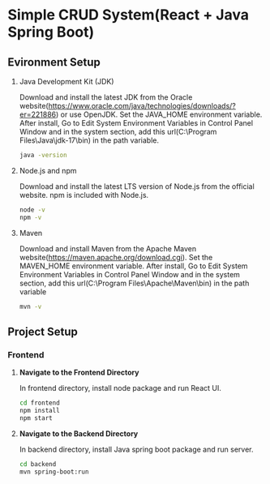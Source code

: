 # Simple CRUD System(React + Java Spring Boot)
## Evironment Setup
1. Java Development Kit (JDK)

   Download and install the latest JDK from the Oracle website(https://www.oracle.com/java/technologies/downloads/?er=221886) or use OpenJDK.
   Set the JAVA_HOME environment variable.
   After install, Go to Edit System Environment Variables in Control Panel Window and in the system section, add this url(C:\Program Files\Java\jdk-17\bin) in the path variable. 
   ```sh
   java -version
3. Node.js and npm

   Download and install the latest LTS version of Node.js from the official website.
   npm is included with Node.js.
   ```sh
   node -v
   npm -v
4. Maven

   Download and install Maven from the Apache Maven website(https://maven.apache.org/download.cgi).
   Set the MAVEN_HOME environment variable.
   After install, Go to Edit System Environment Variables in Control Panel Window and in the system section, add this url(C:\Program Files\Apache\Maven\bin) in the path variable 
   ```sh
   mvn -v

## Project Setup

### Frontend

1. **Navigate to the Frontend Directory**

   In frontend directory, install node package and run React UI.
    ```sh
   cd frontend 
   npm install
   npm start
3. **Navigate to the Backend Directory**
   
   In backend directory, install Java spring boot package and run server.
   ```sh
   cd backend
   mvn spring-boot:run
